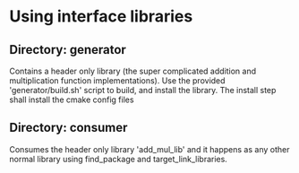 # Using interface libraries

## Directory: generator
Contains a header only library (the super complicated addition and multiplication function implementations). Use the provided 'generator/build.sh' script to build, and install the library. The install step shall install the cmake config files

## Directory: consumer
Consumes the header only library 'add_mul_lib' and it happens as any other normal library using find_package and target_link_libraries. 

